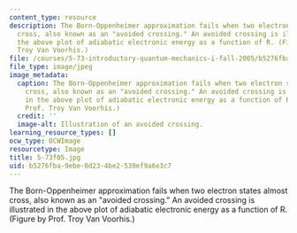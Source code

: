 ```yaml
---
content_type: resource
description: The Born-Oppenheimer approximation fails when two electron states almost
  cross, also known as an "avoided crossing." An avoided crossing is illustrated in
  the above plot of adiabatic electronic energy as a function of R. (Figure by Prof.
  Troy Van Voorhis.)
file: /courses/5-73-introductory-quantum-mechanics-i-fall-2005/b5276fba9ebe0d234be2539ef9a6e3c7_5-73f05.jpg
file_type: image/jpeg
image_metadata:
  caption: The Born-Oppenheimer approximation fails when two electron states almost
    cross, also known as an "avoided crossing." An avoided crossing is illustrated
    in the above plot of adiabatic electronic energy as a function of R. (Figure by
    Prof. Troy Van Voorhis.)
  credit: ''
  image-alt: Illustration of an avoided crossing.
learning_resource_types: []
ocw_type: OCWImage
resourcetype: Image
title: 5-73f05.jpg
uid: b5276fba-9ebe-0d23-4be2-539ef9a6e3c7
---
```

The Born-Oppenheimer approximation fails when two electron states almost cross, also known as an "avoided crossing." An avoided crossing is illustrated in the above plot of adiabatic electronic energy as a function of R. (Figure by Prof. Troy Van Voorhis.)

